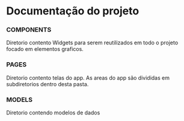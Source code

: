 # Documentação do projeto

### COMPONENTS
Diretorio contento Widgets para serem reutilizados em todo o projeto focado em elementos graficos.

### PAGES
Diretorio contento telas do app. As areas do app são divididas em subdiretorios dentro desta pasta.

### MODELS
Diretorio contendo modelos de dados
